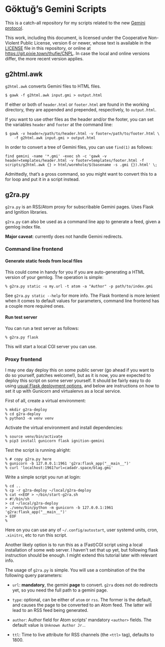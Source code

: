 # Göktuğ’s Gemini Scripts

This is a catch-all repository for my scripts related to the new
[Gemini protocol](https://gemini.circumlunar.space).

This work, including this document, is licensed under the Cooperative
Non-Violent Public License, version 6 or newer, whose text is
available in the [LICENSE](./LICENSE) file in this repository, or
online at <https://git.pixie.town/thufie/CNPL>.  In case the local and
online versions differ, the more recent version applies.

## g2html.awk

`g2html.awk` converts Gemini files to HTML files.

    $ gawk -f g2html.awk input.gmi > output.html

If either or both of `header.html` or `footer.html` are found in the
working directory, they are appended and prepended, respectively, to
`output.html`.

If you want to use other files as the header and/or the footer, you
can set the variables `header` and `footer` at the command line:

    $ gawk -v header=/path/to/header.html -v footer=/path/to/footer.html \
        -f g2html.awk input.gmi > output.html

In order to convert a tree of Gemini files, you can use `find(1)` as
follows:

    find gemini -name '*.gmi' -exec sh -c 'gawk -v header=templates/header.html -v footer=templates/footer.html -f scripts/g2html.awk {} > html/wormhole/$(basename -s .gmi {}).html' \;

Admittedly, that’s a gross command, so you might want to convert this
to a for loop and put it in a script instead.

## g2ra.py

`g2ra.py` is an RSS/Atom proxy for subscribable Gemini pages.  Uses
Flask and Ignition libraries.

`g2ra.py` can also be used as a command line app to generate a feed,
given a gemlog index file.

**Major caveat**: currently does not handle Gemini redirects.

### Command line frontend

#### Generate static feeds from local files

This could come in handy for you if you are auto-generating a HTML
version of your gemlog.  The operation is simple:

    % g2ra.py static -u my.url -t atom -a "Author" -p path/to/index.gmi

See `g2ra.py static --help` for more info.  The Flask frontend is more
lenient when it comes to default values for parameters, command line
frontend has a couple more required ones.

#### Run test server

You can run a test server as follows:

    % g2ra.py flask

This will start a local CGI server you can use.


### Proxy frontend

I may one day deploy this on some public server (go ahead if you want to
do so yourself, patches welcome!), but as it is now, you are expected to
deploy this script on some server yourself.  It should be fairly easy to
do using [usual Flask deployment
options](https://flask.palletsprojects.com/en/1.1.x/deploying/index.html),
and below are instructions on how to set it up with Gunicorn and
virtualenvs as a local service.

First of all, create a virtual environment:

    % mkdir g2ra-deploy
    % cd g2ra-deploy
    % python3 -m venv venv

Activate the virtual environment and install dependencies:

    % source venv/bin/activate
    % pip3 install gunicorn flask ignition-gemini

Test the script is running alright:

    % # copy g2ra.py here
    % gunicorn -b 127.0.0.1:1961 'g2ra:flask_app("__main__")'
    % curl 'localhost:1961?url=cadadr.space/blag.gmi'

Write a simple script you run at login:

    % cd ..
    % cp -r g2ra-deploy ~/local/g2ra-deploy
    % cat <<EOF > ~/bin/start-g2ra.sh
    > #!/bin/sh
    > cd ~/local/g2ra-deploy
    > ./venv/bin/python -m gunicorn -b 127.0.0.1:1961 'g2ra:flask_app("__main__")'
    > EOF
    %

Here on you can use any of `~/.config/autostart`, user systemd units,
cron, `.xinitrc`, etc to run this script.

Another likely option is to run this as a (Fast)CGI script using a local
installation of some web server.  I haven't set that up yet, but
following flask instruction should be enough.  I might extend this
tutorial later with relevant info.

The usage of `g2ra.py` is simple.  You will use a combination of the
the following query parameters:

- `url`: **mandatory**, the gemini **page** to convert.  `g2ra` does not do
  redirects yet, so you need the full path to a gemini page.

- `type`: optional, can be either of `atom` or `rss`.  The former is the
  default, and causes the page to be converted to an Atom feed.  The
  latter will lead to an RSS feed being generated.

- `author`: Author field for Atom scripts' mandatory `<author>` fields.
  The default value is `Unknown Author Jr.`.

- `ttl`: Time to live attribute for RSS channels (the `<ttl>` tag),
  defaults to 1800.

